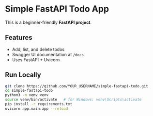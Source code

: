 # Simple FastAPI Todo App 

This is a beginner-friendly **FastAPI project**.

## Features
- Add, list, and delete todos
- Swagger UI documentation at `/docs`
- Uses FastAPI + Uvicorn

## Run Locally
```bash
git clone https://github.com/YOUR_USERNAME/simple-fastapi-todo.git
cd simple-fastapi-todo
python3 -m venv venv
source venv/bin/activate   # for Windows: venv\Scripts\activate
pip install -r requirements.txt
uvicorn app.main:app --reload
